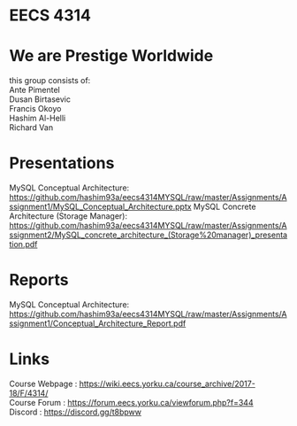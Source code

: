 # EECS 4314
# We are Prestige Worldwide
this group consists of:   
Ante Pimentel      
Dusan Birtasevic      
Francis Okoyo     
Hashim Al-Helli   
Richard Van

# Presentations
MySQL Conceptual Architecture: https://github.com/hashim93a/eecs4314MYSQL/raw/master/Assignments/Assignment1/MySQL_Conceptual_Architecture.pptx
MySQL Concrete Architecture (Storage Manager): https://github.com/hashim93a/eecs4314MYSQL/raw/master/Assignments/Assignment2/MySQL_concrete_architecture_(Storage%20manager)_presentation.pdf

# Reports
MySQL Conceptual Architecture: https://github.com/hashim93a/eecs4314MYSQL/raw/master/Assignments/Assignment1/Conceptual_Architecture_Report.pdf

# Links
Course Webpage : https://wiki.eecs.yorku.ca/course_archive/2017-18/F/4314/    
Course Forum : https://forum.eecs.yorku.ca/viewforum.php?f=344  
Discord : https://discord.gg/t8bpww
